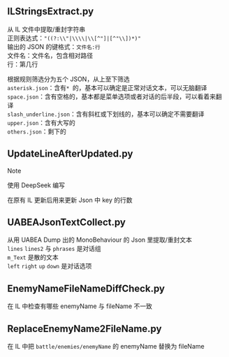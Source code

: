 ## ILStringsExtract.py

从 IL 文件中提取/重封字符串<br>
正则表达式：`"((?:\\"|\\\\|\\[^"]|[^"\\])*)"`<br>
输出的 JSON 的键格式：`文件名:行`<br>
文件名：文件名，包含相对路径<br>
行：第几行

根据规则筛选分为五个 JSON，从上至下筛选<br>
`asterisk.json`：含有`* `的，基本可以确定是正常对话文本，可以无脑翻译<br>
`space.json`：含有空格的，基本都是菜单选项或者对话的后半段，可以看着来翻译<br>
`slash_underline.json`：含有斜杠或下划线的，基本可以确定不需要翻译<br>
`upper.json`：含有大写的<br>
`others.json`：剩下的

## UpdateLineAfterUpdated.py
> [!NOTE]
> 使用 DeepSeek 编写

在原有 IL 更新后用来更新 Json 中 key 的行数

## UABEAJsonTextCollect.py
从用 UABEA Dump 出的 MonoBehaviour 的 Json 里提取/重封文本<br>
`lines` `lines2` 与 `phrases` 是对话组<br>
`m_Text` 是散的文本<br>
`left` `right` `up` `down` 是对话选项

## EnemyNameFileNameDiffCheck.py
在 IL 中检查有哪些 enemyName 与 fileName 不一致

## ReplaceEnemyName2FileName.py
在 IL 中把 `battle/enemies/enemyName` 的 enemyName 替换为 fileName
